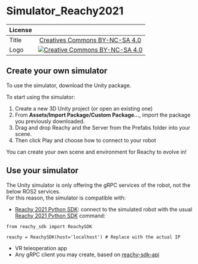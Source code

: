 # Simulator_Reachy2021

|   License     |     |
| ------------- | :-------------: |
| Title  | [Creatives Commons BY-NC-SA 4.0](https://creativecommons.org/licenses/by-nc-sa/4.0/legalcode) |
| Logo  | [![Creative Commons BY-NC-SA 4.0](https://i.creativecommons.org/l/by-nc-sa/4.0/88x31.png) ](http://creativecommons.org/licenses/by-nc-sa/4.0/)  |


## Create your own simulator

To use the simulator, download the Unity package.

To start using the simulator:
1. Create a new 3D Unity project (or open an existing one)
2. From **Assets/Import Package/Custom Package...**, import the package you previously downloaded.
3. Drag and drop Reachy and the Server from the Prefabs folder into your scene.
4. Then click Play and choose how to connect to your robot

You can create your own scene and environment for Reachy to evolve in!

## Use your simulator

The Unity simulator is only offering the gRPC services of the robot, not the below ROS2 services.  
For this reason, the simulator is compatible with:
- [Reachy 2021 Python SDK](https://docs.pollen-robotics.com/sdk/getting-started/introduction/): 
connect to the simulated robot with the usual [Reachy 2021 Python SDK](https://docs.pollen-robotics.com/sdk/getting-started/introduction/) command:

```
from reachy_sdk import ReachySDK

reachy = ReachySDK(host='localhost') # Replace with the actual IP
``` 

- VR teleoperation app
- Any gRPC client you may create, based on [reachy-sdk-api](https://github.com/pollen-robotics/reachy-sdk-api)
